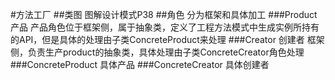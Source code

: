 #方法工厂
##类图
图解设计模式P38
##角色
分为框架和具体加工
###Product 产品
产品角色位于框架侧，属于抽象类，定义了工程方法模式中生成实例所持有的API，但是具体的处理由子类ConcreteProduct来处理
###Creator 创建者
框架侧，负责生产product的抽象类，具体处理由子类ConcreteCreator角色处理
###ConcreteProduct 具体产品
###ConcreteCreator 具体创建者